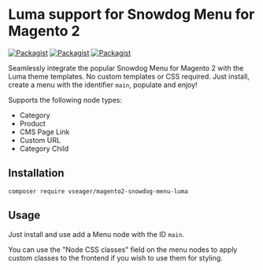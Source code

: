 # Luma support for Snowdog Menu for Magento 2

[![Packagist](https://img.shields.io/packagist/v/vseager/magento2-snowdog-menu-luma?style=for-the-badge)](https://packagist.org/packages/vseager/magento2-snowdog-menu-luma)
[![Packagist](https://img.shields.io/packagist/dt/vseager/magento2-snowdog-menu-luma?style=for-the-badge)](https://packagist.org/packages/vseager/magento2-snowdog-menu-luma)
[![Packagist](https://img.shields.io/packagist/dm/vseager/magento2-snowdog-menu-luma?style=for-the-badge)](https://packagist.org/packages/vseager/magento2-snowdog-menu-luma)


Seamlessly integrate the popular Snowdog Menu for Magento 2 with the Luma theme templates. No custom templates or CSS required. Just install, create a menu with the identifier `main`, populate and enjoy!

Supports the following node types:

* Category
* Product
* CMS Page Link
* Custom URL
* Category Child

## Installation

```
composer require vseager/magento2-snowdog-menu-luma
```

## Usage

Just install and use add a Menu node with the ID `main`.

You can use the "Node CSS classes" field on the menu nodes to apply custom classes to the frontend if you wish to use them for styling.
